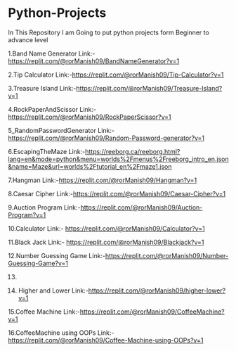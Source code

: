 # Python-Projects
In This Repository I am Going to put python projects form  Beginner to advance level

1.Band Name Generator Link:-https://replit.com/@rorManish09/BandNameGenerator?v=1

2.Tip Calculator Link:-https://replit.com/@rorManish09/Tip-Calculator?v=1

3.Treasure Island Link:-https://replit.com/@rorManish09/Treasure-Island?v=1

4.RockPaperAndScissor Link:-https://replit.com/@rorManish09/RockPaperScissor?v=1

5_RandomPasswordGenerator Link:-https://replit.com/@rorManish09/Random-Password-generator?v=1

6.EscapingTheMaze Link:-https://reeborg.ca/reeborg.html?lang=en&mode=python&menu=worlds%2Fmenus%2Freeborg_intro_en.json&name=Maze&url=worlds%2Ftutorial_en%2Fmaze1.json

7.Hangman Link:-https://replit.com/@rorManish09/Hangman?v=1

8.Caesar Cipher Link:-https://replit.com/@rorManish09/Caesar-Cipher?v=1

9.Auction Program Link:-https://replit.com/@rorManish09/Auction-Program?v=1

10.Calculator Link:- https://replit.com/@rorManish09/Calculator?v=1

11.Black Jack Link:- https://replit.com/@rorManish09/Blackjack?v=1

12.Number Guessing Game Link:-https://replit.com/@rorManish09/Number-Guessing-Game?v=1

13.

14. Higher and Lower Link:-https://replit.com/@rorManish09/higher-lower?v=1

15.Coffee Machine  Link:-https://replit.com/@rorManish09/CoffeeMachine?v=1

16.CoffeeMachine using OOPs Link:- https://replit.com/@rorManish09/Coffee-Machine-using-OOPs?v=1
